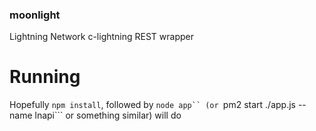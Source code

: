 ### moonlight
Lightning Network c-lightning REST wrapper

# Running
Hopefully ```npm install```, followed by ```node app`` (or ```pm2 start ./app.js --name lnapi``` or something similar) will do
